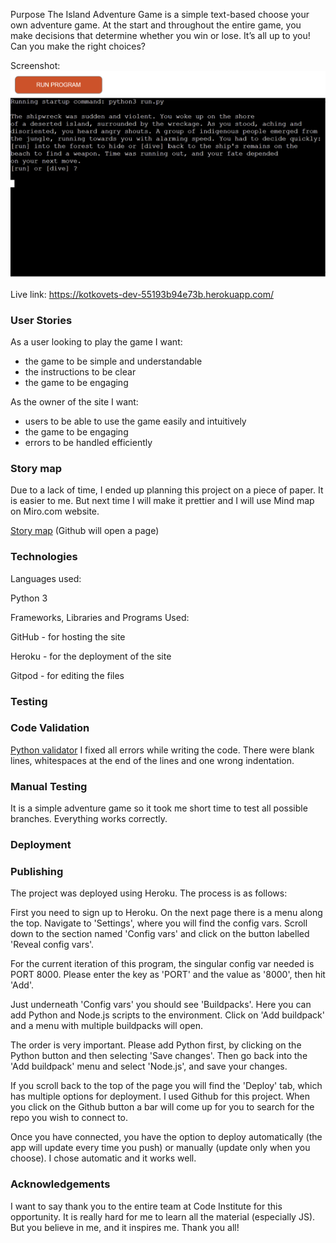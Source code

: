 Purpose
The Island Adventure Game is a simple text-based choose your own adventure game. 
At the start and throughout the entire game, you make decisions that determine whether you win or lose. It’s all up to you! Can you make the right choices?

Screenshot:
![Screenshot](assets/readme-files/first.png)


Live link: 
https://kotkovets-dev-55193b94e73b.herokuapp.com/

### User Stories

As a user looking to play the game I want:
- the game to be simple and understandable
- the instructions to be clear
- the game to be engaging

As the owner of the site I want:
* users to be able to use the game easily and intuitively
* the game to be engaging
* errors to be handled efficiently

### Story map

Due to a lack of time, I ended up planning this project on a piece of paper. It is easier to me. But next time I will make it prettier and I will use Mind map on Miro.com website. 

[Story map](assets/readme-files/21.jpg) (Github will open a page)

### Technologies

Languages used:

Python 3

Frameworks, Libraries and Programs Used:

GitHub - for hosting the site

Heroku - for the deployment of the site

Gitpod - for editing the files

### Testing 

### Code Validation

[Python validator](https://pep8ci.herokuapp.com/) I fixed all errors while writing the code.
There were blank lines, whitespaces at the end of the lines and one wrong indentation. 

### Manual Testing

It is a simple adventure game so it took me short time to test all possible branches. Everything works correctly. 

### Deployment

### Publishing

The project was deployed using Heroku. The process is as follows:

First you need to sign up to Heroku.
On the next page there is a menu along the top. Navigate to 'Settings', where you will find the config vars. Scroll down to the section named 'Config vars' and click on the button labelled 'Reveal config vars'.

For the current iteration of this program, the singular config var needed is PORT 8000. Please enter the key as 'PORT' and the value as '8000', then hit 'Add'.

Just underneath 'Config vars' you should see 'Buildpacks'. Here you can add Python and Node.js scripts to the environment. Click on 'Add buildpack' and a menu with multiple buildpacks will open.

The order is very important. Please add Python first, by clicking on the Python button and then selecting 'Save changes'. Then go back into the 'Add buildpack' menu and select 'Node.js', and save your changes.

If you scroll back to the top of the page you will find the 'Deploy' tab, which has multiple options for deployment. I used Github for this project. When you click on the Github button a bar will come up for you to search for the repo you wish to connect to.

Once you have connected, you have the option to deploy automatically (the app will update every time you push) or manually (update only when you choose). I chose automatic and it works well.

### Acknowledgements

I want to say thank you to the entire team at Code Institute for this opportunity. It is really hard for me to learn all the material (especially JS). But you believe in me, and it inspires me. Thank you all!


